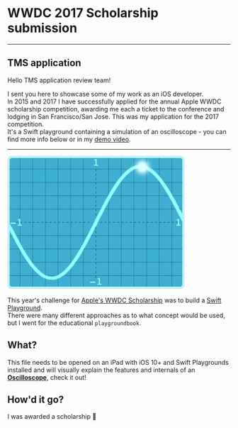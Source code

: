 # WWDC 2017 Scholarship submission
---
## TMS application
Hello TMS application review team!

I sent you here to showcase some of my work as an iOS developer.		
In 2015 and 2017 I have successfully applied for the annual Apple WWDC scholarship competition, awarding me each a ticket to the conference and lodging in San Francisco/San Jose. This was my application for the 2017 competition.		
It's a Swift playground containing a simulation of an oscilloscope - you can find more info below or in my [demo video](https://www.youtube.com/watch?v=5H59g7t1bB4).

---

![](Oscilloscope.playgroundbook/Contents/Resources/icon.png)

This year's challenge for [Apple's WWDC Scholarship](https://developer.apple.com/wwdc/scholarships) was to build a [Swift Playground](http://www.apple.com/swift/playgrounds).    
There were many different approaches as to what concept would be used, but I went for the educational `playgroundbook`.

## What?
This file needs to be opened on an iPad with iOS 10+ and Swift Playgrounds installed and will visually explain the features and internals of an [**Oscilloscope**](https://en.wikipedia.org/wiki/Oscilloscope), check it out!

## How'd it go?
I was awarded a scholarship 🎉
